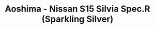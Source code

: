 ---
layout: product
title: "Aoshima - Nissan S15 Silvia Spec.R (Sparkling Silver)"
price: "TBA" 
desc: "N/A"
img_path: "/assets/img/AO08645.webp"
brand: "N/A"
available: false
special_offer: false
new: false
soon: false
cat: "010000"
subcat: "013700"
subsubcat: "0N/A"
sifra: "AO08645"
popular: false
spec: false
---
